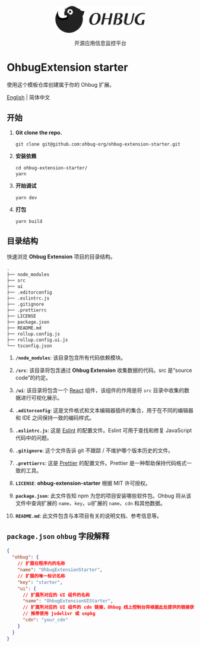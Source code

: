 <div align="center">
  <a href="https://ohbug.net" target="_blank">
    <img src="https://raw.githubusercontent.com/ohbug-org/blog/master/images/ohbug_logo.svg" alt="Ohbug" height="72">
  </a>
  
  <p>开源应用信息监控平台</p>
</div>

# OhbugExtension starter

使用这个模板仓库创建属于你的 Ohbug 扩展。

[English](./README.md) | 简体中文

## 开始

1.  **Git clone the repo.**
    ```shell
    git clone git@github.com:ohbug-org/ohbug-extension-starter.git
    ```
    
1.  **安装依赖**
    ```shell
    cd ohbug-extension-starter/
    yarn
    ```
    
1.  **开始调试**
    ```shell
    yarn dev
    ```
    
1.  **打包**
    ```shell
    yarn build
    ```

## 目录结构

快速浏览 **Ohbug Extension** 项目的目录结构。

    .
    ├── node_modules
    ├── src
    ├── ui
    ├── .editorconfig
    ├── .eslintrc.js
    ├── .gitignore
    ├── .prettierrc
    ├── LICENSE
    ├── package.json
    ├── README.md
    ├── rollup.config.js
    ├── rollup.config.ui.js
    └── tsconfig.json

1.  **`/node_modules`**: 该目录包含所有代码依赖模块。

1.  **`/src`**: 该目录将包含通过 **Ohbug Extension** 收集数据的代码。src 是“source code”的约定。

1.  **`/ui`**: 该目录将包含一个 [React](https://reactjs.org/) 组件，该组件的作用是将 `src` 目录中收集的数据进行可视化展示。

1.  **`.editorconfig`**: 这是文件格式和文本编辑器插件的集合，用于在不同的编辑器和 IDE 之间保持一致的编码样式。

1.  **`.eslintrc.js`**: 这是 [Eslint](https://eslint.org/) 的配置文件。Eslint 可用于查找和修复 JavaScript 代码中的问题。

1.  **`.gitignore`**: 这个文件告诉 git 不跟踪 / 不维护哪个版本历史的文件。

1.  **`.prettierrc`**: 这是 [Prettier](https://prettier.io/) 的配置文件。Prettier 是一种帮助保持代码格式一致的工具。

1.  **`LICENSE`**: **ohbug-extension-starter** 根据 MIT 许可授权。

1. **`package.json`**: 此文件告知 npm 为您的项目安装哪些软件包。Ohbug 将从该文件中查询扩展的 `name`、`key`，ui扩展的 `name`、`cdn` 和其他数据。

1. **`README.md`**: 此文件包含与本项目有关的说明文档、参考信息等。

## `package.json` `ohbug` 字段解释

```json
{
  "ohbug": {
    // 扩展在程序内的名称
    "name": "OhbugExtensionStarter",
    // 扩展的唯一标识名称
    "key": "starter",
    "ui": {
      // 扩展所对应的 UI 组件的名称
      "name": "OhbugExtensionUIStarter",
      // 扩展所对应的 UI 组件的 cdn 链接，Ohbug 线上控制台将根据此处提供的链接获取资源文件
      // 推荐使用 jsdelivr 或 unpkg
      "cdn": "your_cdn"
    }
  }
}
```
